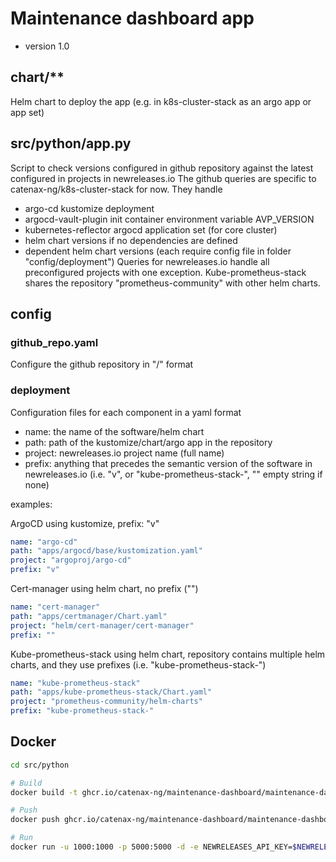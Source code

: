 # Maintenance dashboard app

  - version 1.0

## chart/**

Helm chart to deploy the app (e.g. in k8s-cluster-stack as an argo app or app set)

## src/python/app.py

Script to check versions configured in github repository against the latest configured in projects in newreleases.io
The github queries are specific to catenax-ng/k8s-cluster-stack for now. They handle
  - argo-cd kustomize deployment
  - argocd-vault-plugin init container environment variable AVP_VERSION
  - kubernetes-reflector argocd application set (for core cluster)
  - helm chart versions if no dependencies are defined
  - dependent helm chart versions (each require config file in folder "config/deployment")
Queries for newreleases.io handle all preconfigured projects with one exception.
Kube-prometheus-stack shares the repository "prometheus-community" with other helm charts. 

## config

### github_repo.yaml

Configure the github repository in "<owner>/<repository>" format

### deployment

Configuration files for each component in a yaml format

  - name: the name of the software/helm chart
  - path: path of the kustomize/chart/argo app in the repository
  - project: newreleases.io project name (full name)
  - prefix: anything that precedes the semantic version of the software in newreleases.io
    (i.e. "v", or "kube-prometheus-stack-", "" empty string if none)

examples:

ArgoCD using kustomize, prefix: "v"

```yaml
name: "argo-cd"
path: "apps/argocd/base/kustomization.yaml"
project: "argoproj/argo-cd"
prefix: "v"
```

Cert-manager using helm chart, no prefix ("")

```yaml
name: "cert-manager"
path: "apps/certmanager/Chart.yaml"
project: "helm/cert-manager/cert-manager"
prefix: ""
```

Kube-prometheus-stack using helm chart, repository contains multiple helm charts, and they use prefixes
(i.e. "kube-prometheus-stack-") 

```yaml
name: "kube-prometheus-stack"
path: "apps/kube-prometheus-stack/Chart.yaml"
project: "prometheus-community/helm-charts"
prefix: "kube-prometheus-stack-"
```

## Docker

```bash
cd src/python

# Build
docker build -t ghcr.io/catenax-ng/maintenance-dashboard/maintenance-dashboard-app .

# Push
docker push ghcr.io/catenax-ng/maintenance-dashboard/maintenance-dashboard-app

# Run
docker run -u 1000:1000 -p 5000:5000 -d -e NEWRELEASES_API_KEY=$NEWRELEASES_API_KEY -e GITHUB_TOKEN=$GITHUB_TOKEN ghcr.io/catenax-ng/maintenance-dashboard/aintenance-dashboard-app
```
